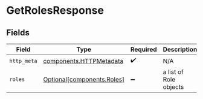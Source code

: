 # GetRolesResponse


## Fields

| Field                                                              | Type                                                               | Required                                                           | Description                                                        |
| ------------------------------------------------------------------ | ------------------------------------------------------------------ | ------------------------------------------------------------------ | ------------------------------------------------------------------ |
| `http_meta`                                                        | [components.HTTPMetadata](../../models/components/httpmetadata.md) | :heavy_check_mark:                                                 | N/A                                                                |
| `roles`                                                            | [Optional[components.Roles]](../../models/components/roles.md)     | :heavy_minus_sign:                                                 | a list of Role objects                                             |
